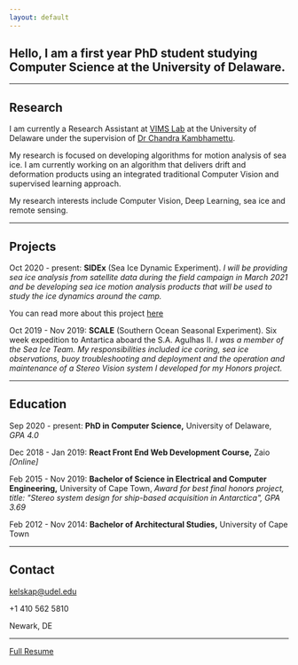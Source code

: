 ```yaml
---
layout: default
---
```


## **Hello**, I am a first year PhD student studying Computer Science at the University of Delaware.

* * *

## Research
I am currently a Research Assistant at [VIMS Lab](http://vims.cis.udel.edu/) at the University of Delaware under the supervision of [Dr Chandra Kambhamettu](https://scholar.google.com/citations?user=BMVESLIAAAAJ&hl=en). 

My research is focused on developing algorithms for motion analysis of sea ice. I am currently working on an algorithm that delivers drift and deformation products using an integrated traditional Computer Vision and supervised learning approach.

My research interests include Computer Vision, Deep Learning, sea ice and remote sensing.

* * *


## Projects

Oct 2020 - present: 
**SIDEx** (Sea Ice Dynamic Experiment). _I will be providing sea ice analysis from satellite data during the field campaign in March 2021 and be developing sea ice motion analysis products that will be used to study the ice dynamics around the camp._

You can read more about this project [here](./Projects.pdf)


Oct 2019 - Nov 2019: 
**SCALE** (Southern Ocean Seasonal Experiment). Six week expedition to Antartica aboard the S.A. Agulhas II. _I was a member of the Sea Ice Team. My responsibilities included ice coring, sea ice observations, buoy troubleshooting and deployment and the operation and maintenance of a Stereo Vision system I developed for my Honors project._

* * *

## Education

Sep 2020 - present: 
**PhD in Computer Science,** University of Delaware, _GPA 4.0_

Dec 2018 - Jan 2019:
**React Front End Web Development Course,** Zaio _[Online]_          

Feb 2015 - Nov 2019: 
**Bachelor of Science in Electrical and Computer Engineering,** University of Cape Town, _Award for best final honors project, title: "Stereo system design for ship-based acquisition in Antarctica", GPA 3.69_
           
Feb 2012 - Nov 2014:
**Bachelor of Architectural Studies,** University of Cape Town

* * *

## Contact

kelskap@udel.edu

+1 410 562 5810

Newark, DE


* * *

[Full Resume](./Resume.pdf)

